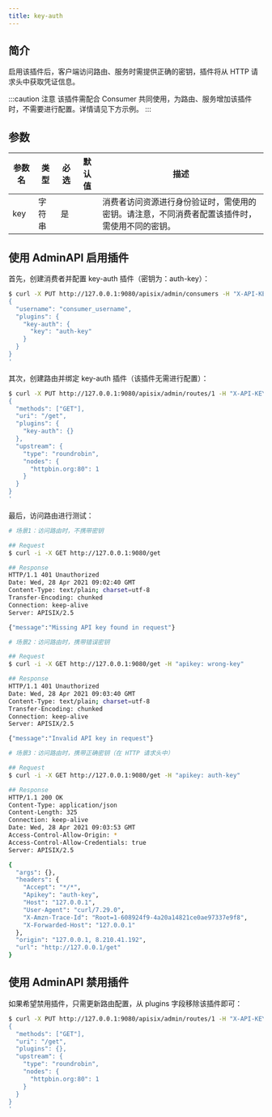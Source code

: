 ```yaml
---
title: key-auth
---
```


<!--
#
# Licensed to the Apache Software Foundation (ASF) under one or more
# contributor license agreements.  See the NOTICE file distributed with
# this work for additional information regarding copyright ownership.
# The ASF licenses this file to You under the Apache License, Version 2.0
# (the "License"); you may not use this file except in compliance with
# the License.  You may obtain a copy of the License at
#
#     http://www.apache.org/licenses/LICENSE-2.0
#
# Unless required by applicable law or agreed to in writing, software
# distributed under the License is distributed on an "AS IS" BASIS,
# WITHOUT WARRANTIES OR CONDITIONS OF ANY KIND, either express or implied.
# See the License for the specific language governing permissions and
# limitations under the License.
#
-->

## 简介

启用该插件后，客户端访问路由、服务时需提供正确的密钥，插件将从 HTTP 请求头中获取凭证信息。

:::caution 注意
该插件需配合 Consumer 共同使用，为路由、服务增加该插件时，不需要进行配置。详情请见下方示例。
:::

## 参数

| 参数名 | 类型   | 必选 | 默认值 | 描述                                                                                           |
| ------ | ------ | ---- | ------ | ---------------------------------------------------------------------------------------------- |
| key    | 字符串 | 是   |        | 消费者访问资源进行身份验证时，需使用的密钥。请注意，不同消费者配置该插件时，需使用不同的密钥。 |

## 使用 AdminAPI 启用插件

首先，创建消费者并配置 key-auth 插件（密钥为：auth-key）：

```bash
$ curl -X PUT http://127.0.0.1:9080/apisix/admin/consumers -H "X-API-KEY: edd1c9f034335f136f87ad84b625c8f1" -d '
{
  "username": "consumer_username",
  "plugins": {
    "key-auth": {
      "key": "auth-key"
    }
  }
}
'
```

其次，创建路由并绑定 key-auth 插件（该插件无需进行配置）：

```bash
$ curl -X PUT http://127.0.0.1:9080/apisix/admin/routes/1 -H "X-API-KEY: edd1c9f034335f136f87ad84b625c8f1" -d '
{
  "methods": ["GET"],
  "uri": "/get",
  "plugins": {
    "key-auth": {}
  },
  "upstream": {
    "type": "roundrobin",
    "nodes": {
      "httpbin.org:80": 1
    }
  }
}
'
```

最后，访问路由进行测试：

```bash
# 场景1：访问路由时，不携带密钥

## Request
$ curl -i -X GET http://127.0.0.1:9080/get

## Response
HTTP/1.1 401 Unauthorized
Date: Wed, 28 Apr 2021 09:02:40 GMT
Content-Type: text/plain; charset=utf-8
Transfer-Encoding: chunked
Connection: keep-alive
Server: APISIX/2.5

{"message":"Missing API key found in request"}

# 场景2：访问路由时，携带错误密钥

## Request
$ curl -i -X GET http://127.0.0.1:9080/get -H "apikey: wrong-key"

## Response
HTTP/1.1 401 Unauthorized
Date: Wed, 28 Apr 2021 09:03:40 GMT
Content-Type: text/plain; charset=utf-8
Transfer-Encoding: chunked
Connection: keep-alive
Server: APISIX/2.5

{"message":"Invalid API key in request"}

# 场景3：访问路由时，携带正确密钥（在 HTTP 请求头中）

## Request
$ curl -i -X GET http://127.0.0.1:9080/get -H "apikey: auth-key"

## Response
HTTP/1.1 200 OK
Content-Type: application/json
Content-Length: 325
Connection: keep-alive
Date: Wed, 28 Apr 2021 09:03:53 GMT
Access-Control-Allow-Origin: *
Access-Control-Allow-Credentials: true
Server: APISIX/2.5

{
  "args": {},
  "headers": {
    "Accept": "*/*",
    "Apikey": "auth-key",
    "Host": "127.0.0.1",
    "User-Agent": "curl/7.29.0",
    "X-Amzn-Trace-Id": "Root=1-608924f9-4a20a14821ce0ae97337e9f8",
    "X-Forwarded-Host": "127.0.0.1"
  },
  "origin": "127.0.0.1, 8.210.41.192",
  "url": "http://127.0.0.1/get"
}
```

## 使用 AdminAPI 禁用插件

如果希望禁用插件，只需更新路由配置，从 plugins 字段移除该插件即可：

```bash
$ curl -X PUT http://127.0.0.1:9080/apisix/admin/routes/1 -H "X-API-KEY: edd1c9f034335f136f87ad84b625c8f1" -d '
{
  "methods": ["GET"],
  "uri": "/get",
  "plugins": {},
  "upstream": {
    "type": "roundrobin",
    "nodes": {
      "httpbin.org:80": 1
    }
  }
}
'
```

